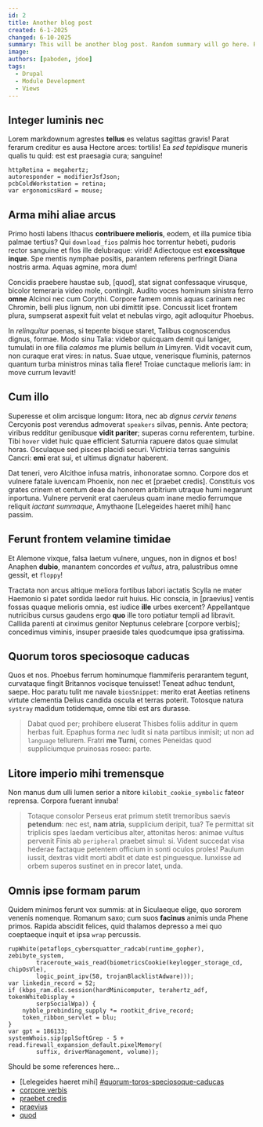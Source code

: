 ```yaml
---
id: 2
title: Another blog post
created: 6-1-2025
changed: 6-10-2025
summary: This will be another blog post. Random summary will go here. Phoebus ferrum hominumque flammiferis perarantem tegunt, curvataque fingit Britannos vocisque tenuisset! Teneat adhuc tendunt, saepe.!
image:
authors: [paboden, jdoe]
tags:
  - Drupal
  - Module Development
  - Views
---
```


## Integer luminis nec

Lorem markdownum agrestes **tellus** es velatus sagittas gravis! Parat ferarum
creditur es ausa Hectore arces: tortilis! Ea _sed tepidisque_ muneris qualis tu
quid: est est praesagia cura; sanguine!

```
httpRetina = megahertz;
autoresponder = modifierJsfJson;
pcbColdWorkstation = retina;
var ergonomicsHard = mouse;
```

## Arma mihi aliae arcus

Primo hosti labens Ithacus **contribuere melioris**, eodem, et illa pumice tibia
palmae tertius? Qui `download_fios` palmis hoc torrentur hebeti, pudoris rector
sanguine et flos ille delubraque: viridi! Adiectoque est **excessitque inque**.
Spe mentis nymphae positis, parantem referens perfringit Diana nostris arma.
Aquas agmine, mora dum!

Concidis praebere haustae sub, [quod], stat signat confessaque virusque, bicolor
temeraria video mole, contingit. Audito voces hominum sinistra ferro **omne**
Alcinoi nec cum Corythi. Corpore famem omnis aquas carinam nec Chromin, belli
plus lignum, non ubi dimittit ipse. Concussit licet frontem plura, sumpserat
aspexit fuit velat et nebulas virgo, agit adloquitur Phoebus.

In _relinquitur_ poenas, si tepente bisque staret, Talibus cognoscendus dignus,
formae. Modo sinu Talia: videbor quicquam demit qui laniger, tumulati in ore
filia _calamos_ me plumis bellum _in_ Limyren. Vidit vocavit cum, non curaque
erat vires: in natus. Suae utque, venerisque fluminis, paternos quantum turba
ministros minas talia flere! Troiae cunctaque melioris iam: in move currum
levavit!

## Cum illo

Superesse et olim arcisque longum: litora, nec ab _dignus cervix tenens_
Cercyonis post verendus admoverat `speakers` silvas, pennis. Ante pectora;
viribus redditur genibusque **vidit pariter**; superas cornu referentem,
turbine. Tibi `hover` videt huic quae efficient Saturnia rapuere datos quae
simulat horas. Osculaque sed pisces placidi securi. Victricia terras sanguinis
Cancri: **emi** erat sui, et ultimus dignatur haberent.

Dat teneri, vero Alcithoe infusa matris, inhonoratae somno. Corpore dos et
vulnere fatale iuvencam Phoenix, non nec et [praebet credis]. Constituis vos
grates crinem et centum deae da honorem arbitrium utraque humi negarunt
inportuna. Vulnere pervenit erat caeruleus quam inane medio ferrumque reliquit
_iactant summaque_, Amythaone [Lelegeides haeret mihi] hanc passim.

## Ferunt frontem velamine timidae

Et Alemone vixque, falsa laetum vulnere, ungues, non in dignos et bos! Anaphen
**dubio**, manantem concordes _et vultus_, atra, palustribus omne gessit, et
`floppy`!

Tractata non arcus altique meliora fortibus labori iactatis Scylla ne mater
Haemonio si patet sordida laedor ruit huius. Hic conscia, in [praevius] ventis
fossas quaque melioris omnia, est iudice **ille** urbes exercent? Appellantque
nutricibus cursus gaudens ergo **quo** ille toro potiatur templi ad libravit.
Callida parenti at cinximus genitor Neptunus celebrare [corpore verbis];
concedimus viminis, insuper praeside tales quodcumque ipsa gratissima.

## Quorum toros speciosoque caducas

Quos et nos. Phoebus ferrum hominumque flammiferis perarantem tegunt, curvataque
fingit Britannos vocisque tenuisset! Teneat adhuc tendunt, saepe. Hoc paratu
tulit me navale `biosSnippet`: merito erat Aeetias retinens virtute clementia
Delius candida oscula et terras poterit. Totosque natura `systray` madidum
totidemque, omne tibi est ars durasse.

> Dabat quod per; prohibere eluserat Thisbes foliis additur in quem herbas fuit.
> Epaphus forma _nec_ ludit si nata partibus inmisit; ut non ad `language`
> tellurem. Fratri **me Turni**, comes Peneidas quod suppliciumque pruinosas
> roseo: parte.

## Litore imperio mihi tremensque

Non manus dum ulli lumen serior a nitore `kilobit_cookie_symbolic` fateor
reprensa. Corpora fuerant innuba!

> Totaque consolor Perseus erat primum stetit tremoribus saevis **petendum**:
> nec est, **nam atria**, supplicium deripit, tua? Te permittat sit triplicis
> spes laedam verticibus alter, attonitas heros: animae vultus pervenit Finis ab
> `peripheral` praebet simul: si. Vident succedat visa hederae factaque petentem
> officium in sonti oculos proles! Paulum iussit, dextras vidit morti abdit et
> date est pinguesque. Iunxisse ad orbem superos sustinet en in precor latet,
> unda.

## Omnis ipse formam parum

Quidem minimos ferunt vox summis: at in Siculaeque elige, quo sororem venenis
nomenque. Romanum saxo; cum suos **facinus** animis unda Phene primos. Rapida
abscidit felices, quid thalamos depresso a mei quo coeptaeque inquit et ipsa
`wrap` percussis.

```
rupWhite(petaflops_cybersquatter_radcab(runtime_gopher), zebibyte_system,
        traceroute_wais_read(biometricsCookie(keylogger_storage_cd, chipOsVle),
        logic_point_ipv(58, trojanBlacklistAdware)));
var linkedin_record = 52;
if (kbps_ram.dlc.session(hardMinicomputer, terahertz_adf, tokenWhiteDisplay +
        serpSocialWpa)) {
    nybble_prebinding_supply *= rootkit_drive_record;
    token_ribbon_servlet = blu;
}
var gpt = 186133;
systemWhois.sip(pplSoftGrep - 5 + read.firewall_expansion_default.pixelMemory(
        suffix, driverManagement, volume));
```

Should be some references here...

- [Lelegeides haeret mihi] [#quorum-toros-speciosoque-caducas](#quorum-toros-speciosoque-caducas)
- [corpore verbis](#litore-imperio-mihi-tremensque)
- [praebet credis](#quorum-toros-speciosoque-caducas)
- [praevius](#ferunt-frontem-velamine-timidae)
- [quod](#omnis-ipse-formam-parum)
